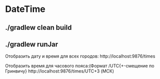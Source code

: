 # DateTime

## ./gradlew clean build
## ./gradlew runJar
Отобразить дату и время для всех городов:
http://localhost:9876/times

Отобразить время для часового пояса:(Формат /UTC{+-смещение по Гринвичу}
http://localhost:9876/times/UTC+3 (МСК)
